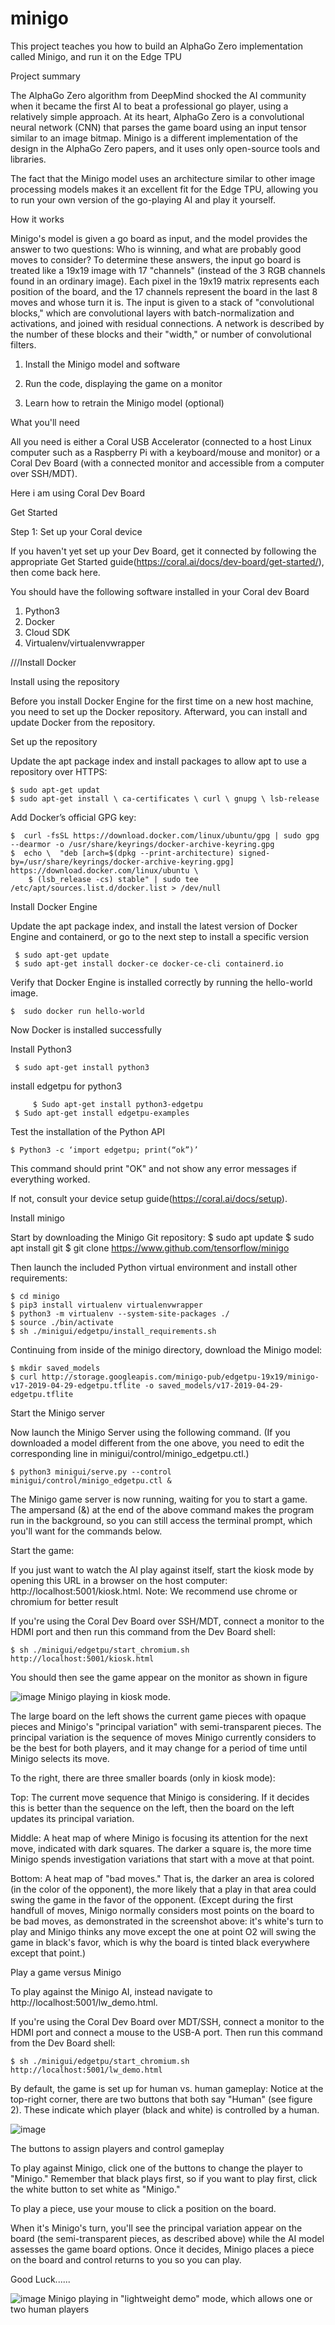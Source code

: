 # minigo
This project teaches you how to build an AlphaGo Zero implementation called Minigo, and run it on the Edge TPU

Project summary

The AlphaGo Zero algorithm from DeepMind shocked the AI community when it became the first AI to beat a professional go player, using a relatively simple approach. At its heart, AlphaGo Zero is a convolutional neural network (CNN) that parses the game board using an input tensor similar to an image bitmap. Minigo is a different implementation of the design in the AlphaGo Zero papers, and it uses only open-source tools and libraries.

The fact that the Minigo model uses an architecture similar to other image processing models makes it an excellent fit for the Edge TPU, allowing you to run your own version of the go-playing AI and play it yourself.

How it works

Minigo's model is given a go board as input, and the model provides the answer to two questions: Who is winning, and what are probably good moves to consider? To determine these answers, the input go board is treated like a 19x19 image with 17 "channels" (instead of the 3 RGB channels found in an ordinary image). Each pixel in the 19x19 matrix represents each position of the board, and the 17 channels represent the board in the last 8 moves and whose turn it is. The input is given to a stack of "convolutional blocks," which are convolutional layers with batch-normalization and activations, and joined with residual connections. A network is described by the number of these blocks and their "width," or number of convolutional filters.

1. Install the Minigo model and software

2. Run the code, displaying the game on a monitor

3. Learn how to retrain the Minigo model (optional)

What you'll need

All you need is either a Coral USB Accelerator (connected to a host Linux computer such as a Raspberry Pi with a keyboard/mouse and monitor) or a Coral Dev Board (with a connected monitor and accessible from a computer over SSH/MDT).

Here i am using Coral Dev Board

Get Started

Step 1: Set up your Coral device

If you haven't yet set up your Dev Board, get it connected by following the appropriate Get Started guide(https://coral.ai/docs/dev-board/get-started/), then come back here.

You should have the following software installed in your Coral dev Board

1.	Python3
2.	Docker
3.	Cloud SDK
4.	Virtualenv/virtualenvwrapper

///Install Docker

Install using the repository

Before you install Docker Engine for the first time on a new host machine, you need to set up the Docker repository. Afterward, you can install and update Docker from the repository.
 
Set up the repository

Update the apt package index and install packages to allow apt to use a repository over HTTPS:

	$ sudo apt-get updat
	$ sudo apt-get install \ ca-certificates \ curl \ gnupg \ lsb-release
	
Add Docker’s official GPG key:

	$  curl -fsSL https://download.docker.com/linux/ubuntu/gpg | sudo gpg --dearmor -o /usr/share/keyrings/docker-archive-keyring.gpg
	$  echo \  "deb [arch=$(dpkg --print-architecture) signed-by=/usr/share/keyrings/docker-archive-keyring.gpg] https://download.docker.com/linux/ubuntu \
        $ (lsb_release -cs) stable" | sudo tee /etc/apt/sources.list.d/docker.list > /dev/null
	
Install Docker Engine
	
Update the apt package index, and install the latest version of Docker Engine and containerd, or go to the next step to install a specific version

	 $ sudo apt-get update
 	 $ sudo apt-get install docker-ce docker-ce-cli containerd.io
	 
Verify that Docker Engine is installed correctly by running the hello-world image.

	$  sudo docker run hello-world
	
Now Docker is installed successfully

Install Python3

	 $ sudo apt-get install python3

install edgetpu for python3
  
         $ Sudo apt-get install python3-edgetpu
	 $ Sudo apt-get install edgetpu-examples

Test the installation of the Python API

	$ Python3 -c ‘import edgetpu; print(“ok”)’
	
This command should print "OK" and not show any error messages if everything worked.

If not, consult your device setup guide(https://coral.ai/docs/setup).

Install minigo

Start by downloading the Minigo Git repository:
	$ sudo apt update
	$ sudo apt install git
	$ git clone https://www.github.com/tensorflow/minigo
	
Then launch the included Python virtual environment and install other requirements:

	$ cd minigo
	$ pip3 install virtualenv virtualenvwrapper
	$ python3 -m virtualenv --system-site-packages ./
	$ source ./bin/activate
	$ sh ./minigui/edgetpu/install_requirements.sh

Continuing from inside of the minigo directory, download the Minigo model:

	$ mkdir saved_models
	$ curl http://storage.googleapis.com/minigo-pub/edgetpu-19x19/minigo-v17-2019-04-29-edgetpu.tflite -o saved_models/v17-2019-04-29-edgetpu.tflite
	
Start the Minigo server

Now launch the Minigo Server using the following command. (If you downloaded a model different from the one above, you need to edit the corresponding line in minigui/control/minigo_edgetpu.ctl.)

	$ python3 minigui/serve.py --control minigui/control/minigo_edgetpu.ctl &
The Minigo game server is now running, waiting for you to start a game. The ampersand (&) at the end of the above command makes the program run in the background, so you can still access the terminal prompt, which you'll want for the commands below.

Start the game:

If you just want to watch the AI play against itself,
start the kiosk mode by opening this URL in a browser on the host computer: http://localhost:5001/kiosk.html.
Note: We recommend use chrome or chromium for better result

If you're using the Coral Dev Board over SSH/MDT, connect a monitor to the HDMI port and then run this command from the Dev Board shell:

	$ sh ./minigui/edgetpu/start_chromium.sh http://localhost:5001/kiosk.html

You should then see the game appear on the monitor as shown in figure

![image](https://user-images.githubusercontent.com/53611350/140893709-03260032-f31e-4ac5-83b3-5cc1415c40d9.png)
Minigo playing in kiosk mode.

The large board on the left shows the current game pieces with opaque pieces and Minigo's "principal variation" with semi-transparent pieces. The principal variation is the sequence of moves Minigo currently considers to be the best for both players, and it may change for a period of time until Minigo selects its move.

To the right, there are three smaller boards (only in kiosk mode):

Top: The current move sequence that Minigo is considering. If it decides this is better than the sequence on the left, then the board on the left updates its principal variation.

Middle: A heat map of where Minigo is focusing its attention for the next move, indicated with dark squares. The darker a square is, the more time Minigo spends investigation variations that start with a move at that point.

Bottom: A heat map of "bad moves." That is, the darker an area is colored (in the color of the opponent), the more likely that a play in that area could swing the game in the favor of the opponent. (Except during the first handfull of moves, Minigo normally considers most points on the board to be bad moves, as demonstrated in the screenshot above: it's white's turn to play and Minigo thinks any move except the one at point O2 will swing the game in black's favor, which is why the board is tinted black everywhere except that point.)
	
	
Play a game versus Minigo

To play against the Minigo AI, instead navigate to http://localhost:5001/lw_demo.html.

If you're using the Coral Dev Board over MDT/SSH, connect a monitor to the HDMI port and connect a mouse to the USB-A port. Then run this command from the Dev Board shell:

	$ sh ./minigui/edgetpu/start_chromium.sh http://localhost:5001/lw_demo.html
	
By default, the game is set up for human vs. human gameplay: Notice at the top-right corner, there are two buttons that both say "Human" (see figure 2). These indicate which player (black and white) is controlled by a human.
	
![image](https://user-images.githubusercontent.com/53611350/140894532-81ae192e-7a3a-4553-8be0-5f96e18708d3.png)

The buttons to assign players and control gameplay

To play against Minigo, click one of the buttons to change the player to "Minigo." Remember that black plays first, so if you want to play first, click the white button to set white as "Minigo."

To play a piece, use your mouse to click a position on the board.

When it's Minigo's turn, you'll see the principal variation appear on the board (the semi-transparent pieces, as described above) while the AI model assesses the game board options. Once it decides, Minigo places a piece on the board and control returns to you so you can play.

Good Luck......

![image](https://user-images.githubusercontent.com/53611350/140894645-4c6b1c60-8daf-44c2-be3a-59e619352618.png)
Minigo playing in "lightweight demo" mode, which allows one or two human players

